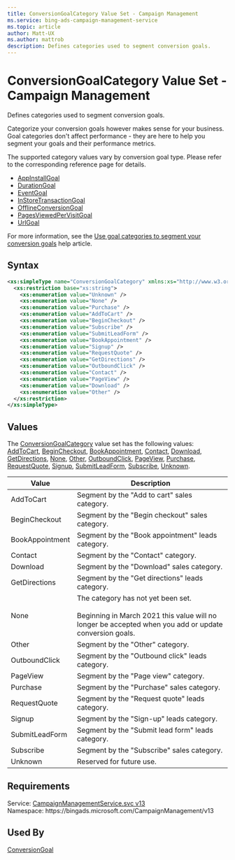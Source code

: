 ```yaml
---
title: ConversionGoalCategory Value Set - Campaign Management
ms.service: bing-ads-campaign-management-service
ms.topic: article
author: Matt-UX
ms.author: mattrob
description: Defines categories used to segment conversion goals.
---
```

# ConversionGoalCategory Value Set - Campaign Management
Defines categories used to segment conversion goals.

Categorize your conversion goals however makes sense for your business. Goal categories don't affect performance - they are here to help you segment your goals and their performance metrics. 

The supported category values vary by conversion goal type. Please refer to the corresponding reference page for details. 
- [AppInstallGoal](appinstallgoal.md#goalcategory)
- [DurationGoal](durationgoal.md#goalcategory)
- [EventGoal](eventgoal.md#goalcategory) 
- [InStoreTransactionGoal](instoretransactiongoal.md#goalcategory) 
- [OfflineConversionGoal](offlineconversiongoal.md#goalcategory) 
- [PagesViewedPerVisitGoal](pagesviewedpervisitgoal.md#goalcategory)
- [UrlGoal](urlgoal.md#goalcategory)

For more information, see the [Use goal categories to segment your conversion goals](https://help.ads.microsoft.com/#apex/3/en/56952/2-500) help article. 

## Syntax
```xml
<xs:simpleType name="ConversionGoalCategory" xmlns:xs="http://www.w3.org/2001/XMLSchema">
  <xs:restriction base="xs:string">
    <xs:enumeration value="Unknown" />
    <xs:enumeration value="None" />
    <xs:enumeration value="Purchase" />
    <xs:enumeration value="AddToCart" />
    <xs:enumeration value="BeginCheckout" />
    <xs:enumeration value="Subscribe" />
    <xs:enumeration value="SubmitLeadForm" />
    <xs:enumeration value="BookAppointment" />
    <xs:enumeration value="Signup" />
    <xs:enumeration value="RequestQuote" />
    <xs:enumeration value="GetDirections" />
    <xs:enumeration value="OutboundClick" />
    <xs:enumeration value="Contact" />
    <xs:enumeration value="PageView" />
    <xs:enumeration value="Download" />
    <xs:enumeration value="Other" />
  </xs:restriction>
</xs:simpleType>
```

## <a name="values"></a>Values

The [ConversionGoalCategory](conversiongoalcategory.md) value set has the following values: [AddToCart](#addtocart), [BeginCheckout](#begincheckout), [BookAppointment](#bookappointment), [Contact](#contact), [Download](#download), [GetDirections](#getdirections), [None](#none), [Other](#other), [OutboundClick](#outboundclick), [PageView](#pageview), [Purchase](#purchase), [RequestQuote](#requestquote), [Signup](#signup), [SubmitLeadForm](#submitleadform), [Subscribe](#subscribe), [Unknown](#unknown).

|Value|Description|
|-----------|---------------|
|<a name="addtocart"></a>AddToCart|Segment by the "Add to cart" sales category.|
|<a name="begincheckout"></a>BeginCheckout|Segment by the "Begin checkout" sales category.|
|<a name="bookappointment"></a>BookAppointment|Segment by the "Book appointment" leads category.|
|<a name="contact"></a>Contact|Segment by the "Contact" category.|
|<a name="download"></a>Download|Segment by the "Download" sales category.|
|<a name="getdirections"></a>GetDirections|Segment by the "Get directions" leads category.|
|<a name="none"></a>None|The category has not yet been set.<br/><br/>Beginning in March 2021 this value will no longer be accepted when you add or update conversion goals.|
|<a name="other"></a>Other|Segment by the "Other" category.|
|<a name="outboundclick"></a>OutboundClick|Segment by the "Outbound click" leads category.|
|<a name="pageview"></a>PageView|Segment by the "Page view" category.|
|<a name="purchase"></a>Purchase|Segment by the "Purchase" sales category.|
|<a name="requestquote"></a>RequestQuote|Segment by the "Request quote" leads category.|
|<a name="signup"></a>Signup|Segment by the "Sign-up" leads category.|
|<a name="submitleadform"></a>SubmitLeadForm|Segment by the "Submit lead form" leads category.|
|<a name="subscribe"></a>Subscribe|Segment by the "Subscribe" sales category.|
|<a name="unknown"></a>Unknown|Reserved for future use.|

## Requirements
Service: [CampaignManagementService.svc v13](https://campaign.api.bingads.microsoft.com/Api/Advertiser/CampaignManagement/v13/CampaignManagementService.svc)  
Namespace: https\://bingads.microsoft.com/CampaignManagement/v13  

## Used By
[ConversionGoal](conversiongoal.md)  
